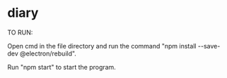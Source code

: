 # diary

TO RUN:

Open cmd in the file directory and run the command "npm install --save-dev @electron/rebuild".

Run "npm start" to start the program.
